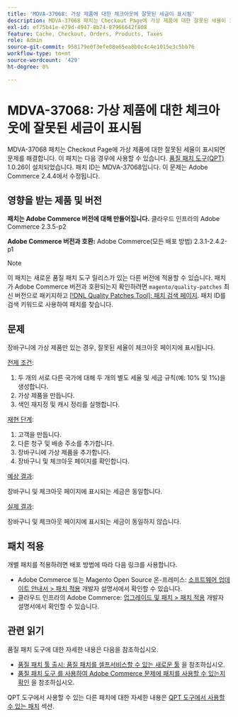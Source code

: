 ```yaml
---
title: 'MDVA-37068: 가상 제품에 대한 체크아웃에 잘못된 세금이 표시됨'
description: MDVA-37068 패치는 Checkout Page에 가상 제품에 대한 잘못된 세율이 표시되면 문제를 해결합니다. 이 패치는 [Quality Patches Tool (QPT)](/help/announcements/adobe-commerce-announcements/magento-quality-patches-released-new-tool-to-self-serve-quality-patches.md) 1.0.26이 설치된 경우 사용할 수 있습니다. 패치 ID는 MDVA-37068입니다. 이 문제는 Adobe Commerce 2.4.4에서 수정됩니다.
exl-id: ef75b41e-e79d-4947-8b74-87966642f808
feature: Cache, Checkout, Orders, Products, Taxes
role: Admin
source-git-commit: 958179e0f3efe08e65ea8b0c4c4e1015e3c5bb76
workflow-type: tm+mt
source-wordcount: '429'
ht-degree: 0%

---
```


# MDVA-37068: 가상 제품에 대한 체크아웃에 잘못된 세금이 표시됨

MDVA-37068 패치는 Checkout Page에 가상 제품에 대한 잘못된 세율이 표시되면 문제를 해결합니다. 이 패치는 다음 경우에 사용할 수 있습니다. [품질 패치 도구(QPT)](/help/announcements/adobe-commerce-announcements/magento-quality-patches-released-new-tool-to-self-serve-quality-patches.md) 1.0.26이 설치되었습니다. 패치 ID는 MDVA-37068입니다. 이 문제는 Adobe Commerce 2.4.4에서 수정됩니다.

## 영향을 받는 제품 및 버전

**패치는 Adobe Commerce 버전에 대해 만들어집니다.**
클라우드 인프라의 Adobe Commerce 2.3.5-p2

**Adobe Commerce 버전과 호환:**
Adobe Commerce(모든 배포 방법) 2.3.1-2.4.2-p1

>[!NOTE]
>
>이 패치는 새로운 품질 패치 도구 릴리스가 있는 다른 버전에 적용할 수 있습니다. 패치가 Adobe Commerce 버전과 호환되는지 확인하려면 `magento/quality-patches` 최신 버전으로 패키지하고 [[!DNL Quality Patches Tool]: 패치 검색 페이지](https://devdocs.magento.com/quality-patches/tool.html#patch-grid). 패치 ID를 검색 키워드로 사용하여 패치를 찾습니다.

## 문제

장바구니에 가상 제품만 있는 경우, 잘못된 세율이 체크아웃 페이지에 표시됩니다.

<u>전제 조건</u>:

1. 두 개의 서로 다른 국가에 대해 두 개의 별도 세율 및 세금 규칙(예: 10% 및 1%)을 생성합니다.
1. 가상 제품을 만듭니다.
1. 색인 재지정 및 캐시 정리를 실행합니다.

<u>재현 단계</u>:

1. 고객을 만듭니다.
1. 다른 청구 및 배송 주소를 추가합니다.
1. 장바구니에 가상 제품을 추가합니다.
1. 장바구니 및 체크아웃 페이지를 확인합니다.

<u>예상 결과</u>:

장바구니 및 체크아웃 페이지에 표시되는 세금은 동일합니다.

<u>실제 결과</u>:

장바구니 및 체크아웃 페이지에 표시되는 세금이 동일하지 않습니다.

## 패치 적용

개별 패치를 적용하려면 배포 방법에 따라 다음 링크를 사용합니다.

* Adobe Commerce 또는 Magento Open Source 온-프레미스: [소프트웨어 업데이트 안내서 > 패치 적용](https://devdocs.magento.com/guides/v2.4/comp-mgr/patching/mqp.html) 개발자 설명서에서 확인할 수 있습니다.
* 클라우드 인프라의 Adobe Commerce: [업그레이드 및 패치 > 패치 적용](https://devdocs.magento.com/cloud/project/project-patch.html) 개발자 설명서에서 확인할 수 있습니다.

## 관련 읽기

품질 패치 도구에 대한 자세한 내용은 다음을 참조하십시오.

* [품질 패치 툴 출시: 품질 패치를 셀프서비스할 수 있는 새로운 툴](/help/announcements/adobe-commerce-announcements/magento-quality-patches-released-new-tool-to-self-serve-quality-patches.md) 을 참조하십시오.
* [품질 패치 도구 를 사용하여 Adobe Commerce 문제에 패치를 사용할 수 있는지 확인](/help/support-tools/patches-available-in-qpt-tool/check-patch-for-magento-issue-with-magento-quality-patches.md) 을 참조하십시오.

QPT 도구에서 사용할 수 있는 다른 패치에 대한 자세한 내용은 [QPT 도구에서 사용할 수 있는 패치](https://support.magento.com/hc/en-us/sections/360010506631-Patches-available-in-QPT-tool-) 섹션.
